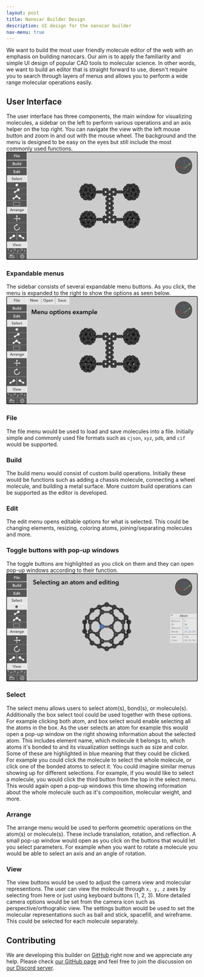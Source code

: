 ```yaml
---
layout: post
title: Nanocar Builder Design
description: UI design for the nanocar builder
nav-menu: true
---
```


We want to build the most user friendly molecule editor of the web with an emphasis on building nanocars.
Our aim is to apply the familiarity and simple UI design of popular CAD tools to molecular science.
In other words, we want to build an editor that is straight forward to use, doesn't require you to
search through layers of menus and allows you to perform a wide range molecular operations easily.

## User Interface
The user interface has three components, the main window for visualizing molecules, a sidebar
on the left to perform various operations and an axis helper on the top right. You can navigate the view with the left mouse button and zoom in and out with the mouse wheel. The background and the menu is designed to be easy on the eyes but still include the most commonly used functions.
<img src="/assets/images/ui/nanocar-builder-ui.png">

### Expandable menus
The sidebar consists of several expandable menu buttons.
As you click, the menu is expanded to the right to show the options as seen below.
<img src="/assets/images/ui/nanocar-builder-ui-menu.png">

<div class="row">
  <div class="4u 12u$(medium)">
    <h3>File</h3>
    <p>The file menu would be used to load and save molecules
    into a file. Initially simple and commonly used file formats
    such as <code>cjson</code>, <code>xyz</code>, <code>pdb</code>, and <code>cif</code> would be supported.</p>
  </div>
  <div class="4u 12u$(medium)">
    <h3>Build</h3>
    <p>The build menu would consist of custom build operations. Initially these would be functions such as
    adding a chassis molecule, connecting a wheel molecule, and
    building a metal surface. More custom build operations can be
    supported as the editor is developed.</p>
  </div>
  <div class="4u$ 12u$(medium)">
    <h3>Edit</h3>
    <p>The edit menu opens editable options for what is selected. This could be changing elements, resizing, coloring atoms, joining/separating molecules and more.</p>
  </div>
</div>

### Toggle buttons with pop-up windows
The toggle buttons are highlighted as you click on them and they
can open pop-up windows according to their function.
<img src="/assets/images/ui/nanocar-builder-ui-atom-select.png">

<div class="12u 12u$(medium)">
  <h3>Select</h3>
  <p>The select menu allows users to select atom(s), bond(s), or molecule(s). Additionally the box select tool could be used together with these options. For example clicking both atom, and box select would enable selecting all the atoms in the box. As the user selects an atom for example this would  open a pop-up window on the right showing information about the selected atom. This includes element name, which molecule it belongs to, which atoms it's bonded to and its visualization settings such as size and color. Some of these are highlighted in blue meaning that they could be clicked. For example you could click the molecule to select the whole molecule, or click one of the bonded atoms to select it. You could imagine similar menus showing up for different selections. For example, if you would like to select a molecule, you would click the third button from the top in the select menu. This would again open a pop-up windows this time showing information about the whole molecule such as it's composition, molecular weight, and more.</p>
</div>

<div class="row">
  <div class="5u 12u$(medium)">
    <h3>Arrange</h3>
    <p>The arrange menu would be used to perform geometric operations on the atom(s) or molecule(s). These include translation, rotation, and reflection. A small pop-up window would open as you click on the buttons that would let you select parameters. For example when you want to rotate a molecule you would be able to select an axis and an angle of rotation.</p>
  </div>
  <div class="7u$ 12u$(medium)">
    <h3>View</h3>
    <p>The view buttons would be used to adjust the camera view and molecular representions. The user can view the molecule through <code>x, y, z</code> axes by selecting from here or just using keyboard buttons (1, 2, 3). More detailed camera options would be set from the camera icon such as perspective/orthograhic view. The settings button would be used to set the molecular representations such as ball and stick, spacefill, and wireframe. This could be selected for each molecule separately.</p>
  </div>
</div>


## Contributing
We are developing this builder on [GitHub](https://github.com/formulanano/nanocar-builder-web) right now and we appreciate any help. Please check [our GitHub page](https://github.com/formulanano/nanocar-builder-web) and feel free to join the discussion on [our Discord server](https://discord.gg/zAnjADr).
